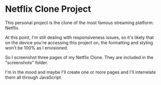 # Netflix Clone Project


This personal project is the clone of the most famous streaming platform: Netflix.

At this point, I'm still dealing with responsiveness issues, so it's likely that on the device you're accessing this project on, the formatting and styling won't be 100% as I envisioned.

So I screenshot three pages of my Netflix Clone. They are included in the "screenshots" folder.

I'm in the mood and maybe I'll create one or more pages and I'll interrelate them all through JavaScript.
